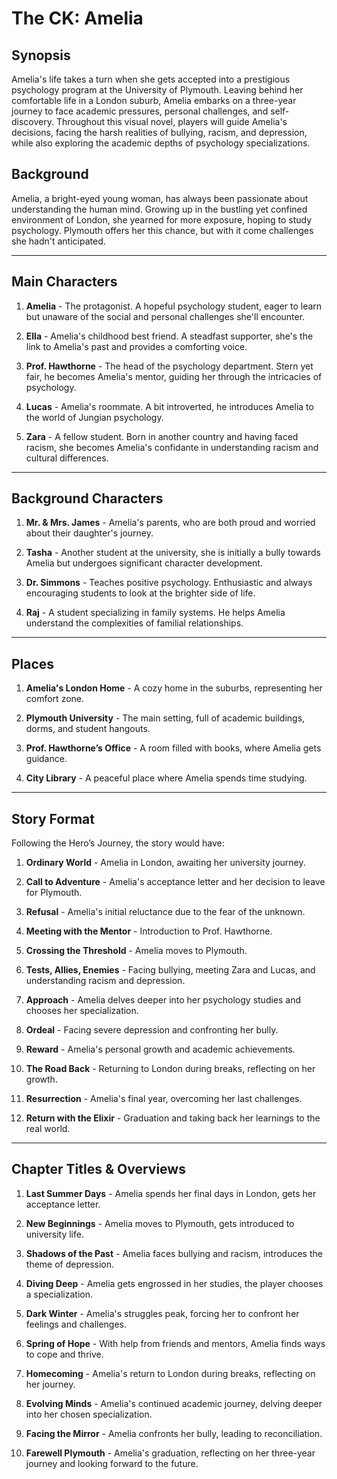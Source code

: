 # The CK: Amelia

## Synopsis

Amelia's life takes a turn when she gets accepted into a prestigious psychology program at the University of Plymouth. Leaving behind her comfortable life in a London suburb, Amelia embarks on a three-year journey to face academic pressures, personal challenges, and self-discovery. Throughout this visual novel, players will guide Amelia's decisions, facing the harsh realities of bullying, racism, and depression, while also exploring the academic depths of psychology specializations.

## Background

Amelia, a bright-eyed young woman, has always been passionate about understanding the human mind. Growing up in the bustling yet confined environment of London, she yearned for more exposure, hoping to study psychology. Plymouth offers her this chance, but with it come challenges she hadn't anticipated.

---

## Main Characters

1. **Amelia** - The protagonist. A hopeful psychology student, eager to learn but unaware of the social and personal challenges she'll encounter.

2. **Ella** - Amelia's childhood best friend. A steadfast supporter, she's the link to Amelia's past and provides a comforting voice.

3. **Prof. Hawthorne** - The head of the psychology department. Stern yet fair, he becomes Amelia's mentor, guiding her through the intricacies of psychology.

4. **Lucas** - Amelia's roommate. A bit introverted, he introduces Amelia to the world of Jungian psychology.

5. **Zara** - A fellow student. Born in another country and having faced racism, she becomes Amelia's confidante in understanding racism and cultural differences.

---

## Background Characters

1. **Mr. & Mrs. James** - Amelia's parents, who are both proud and worried about their daughter's journey.

2. **Tasha** - Another student at the university, she is initially a bully towards Amelia but undergoes significant character development.

3. **Dr. Simmons** - Teaches positive psychology. Enthusiastic and always encouraging students to look at the brighter side of life.

4. **Raj** - A student specializing in family systems. He helps Amelia understand the complexities of familial relationships.

---

## Places

1. **Amelia's London Home** - A cozy home in the suburbs, representing her comfort zone.

2. **Plymouth University** - The main setting, full of academic buildings, dorms, and student hangouts.

3. **Prof. Hawthorne’s Office** - A room filled with books, where Amelia gets guidance.

4. **City Library** - A peaceful place where Amelia spends time studying.

---

## Story Format

Following the Hero’s Journey, the story would have:

1. **Ordinary World** - Amelia in London, awaiting her university journey.
  
2. **Call to Adventure** - Amelia's acceptance letter and her decision to leave for Plymouth.

3. **Refusal** - Amelia's initial reluctance due to the fear of the unknown.

4. **Meeting with the Mentor** - Introduction to Prof. Hawthorne.

5. **Crossing the Threshold** - Amelia moves to Plymouth.

6. **Tests, Allies, Enemies** - Facing bullying, meeting Zara and Lucas, and understanding racism and depression.

7. **Approach** - Amelia delves deeper into her psychology studies and chooses her specialization.

8. **Ordeal** - Facing severe depression and confronting her bully.

9. **Reward** - Amelia's personal growth and academic achievements.

10. **The Road Back** - Returning to London during breaks, reflecting on her growth.

11. **Resurrection** - Amelia's final year, overcoming her last challenges.

12. **Return with the Elixir** - Graduation and taking back her learnings to the real world.

---

## Chapter Titles & Overviews

1. **Last Summer Days** - Amelia spends her final days in London, gets her acceptance letter.
  
2. **New Beginnings** - Amelia moves to Plymouth, gets introduced to university life.

3. **Shadows of the Past** - Amelia faces bullying and racism, introduces the theme of depression.

4. **Diving Deep** - Amelia gets engrossed in her studies, the player chooses a specialization.

5. **Dark Winter** - Amelia's struggles peak, forcing her to confront her feelings and challenges.

6. **Spring of Hope** - With help from friends and mentors, Amelia finds ways to cope and thrive.

7. **Homecoming** - Amelia's return to London during breaks, reflecting on her journey.

8. **Evolving Minds** - Amelia's continued academic journey, delving deeper into her chosen specialization.

9. **Facing the Mirror** - Amelia confronts her bully, leading to reconciliation.

10. **Farewell Plymouth** - Amelia's graduation, reflecting on her three-year journey and looking forward to the future.


